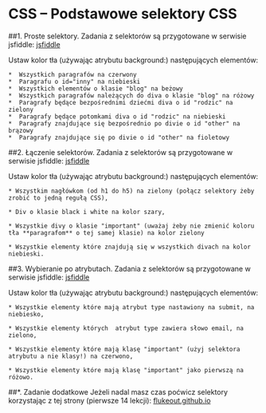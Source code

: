 # CSS – Podstawowe selektory CSS
##1. Proste selektory.
Zadania z selektorów są przygotowane w serwisie jsfiddle: [jsfiddle](http://jsfiddle.net/CodersLab/qtba6fkg/)
 
Ustaw kolor tła (używając atrybutu background:) następujących elementów:

	*  Wszystkich paragrafów na czerwony
	*  Paragrafu o id="inny" na niebieski
	*  Wszystkich elementów o klasie "blog" na beżowy
	*  Wszystkich paragrafów należących do diva o klasie "blog" na różowy
	*  Paragrafy będące bezpośrednimi dziećmi diva o id "rodzic" na zielony
	*  Paragrafy będące potomkami diva o id "rodzic" na niebieski
	*  Paragrafy znajdujące się bezpośrednio po divie o id "other" na brązowy
	*  Paragrafy znajdujące się po divie o id "other" na fioletowy

##2. Łączenie selektorów.
Zadania z selektorów są przygotowane w serwisie jsfiddle: [jsfiddle](http://jsfiddle.net/CodersLab/7pr6qk93/)
 
Ustaw kolor tła (używając atrybutu background:) następujących elementów:

	* Wszystkim nagłówkom (od h1 do h5) na zielony (połącz selektory żeby zrobić to jedną regułą CSS),

	* Div o klasie black i white na kolor szary,

	* Wszystkie divy o klasie "important" (uważaj żeby nie zmienić koloru tła **paragrafom** o tej samej klasie) na kolor zielony

	* Wszystkie elementy które znajdują się w wszystkich divach na kolor niebieski.

##3. Wybieranie po atrybutach.
Zadania z selektorów są przygotowane w serwisie jsfiddle: [jsfiddle](http://jsfiddle.net/CodersLab/41Lk25nh/)
 
Ustaw kolor tła (używając atrybutu background:) następujących elementów:

	* Wszystkie elementy które mają atrybut type nastawiony na submit, na niebiesko,

	* Wszystkie elementy których  atrybut type zawiera słowo email, na zielono,

	* Wszystkie elementy które mają klasę "important" (użyj selektora atrybutu a nie klasy!) na czerwono,

	* Wszystkie elementy które mają klasę "important" jako pierwszą na różowo.

##*. Zadanie dodatkowe
Jeżeli nadal masz czas poćwicz selektory korzystając z tej strony (pierwsze 14 lekcji):
[flukeout.github.io](http://flukeout.github.io/ )

 


